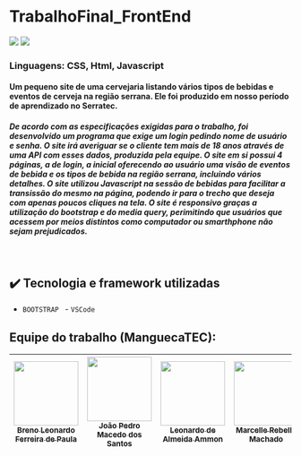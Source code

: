 # TrabalhoFinal_FrontEnd

<img src="https://img.shields.io/badge/Version-1.0.0-darkblue"/> <img src="https://img.shields.io/badge/Release%20Date-setember__30-darkviolet">
             
<h3> Linguagens: CSS, Html, Javascript </h3>
 
 <h4> Um pequeno site de uma cervejaria listando vários tipos de bebidas e eventos de cerveja na região serrana. Ele foi produzido em nosso período de aprendizado no Serratec. </h4>
<h5> De acordo com as especificações exigidas para o trabalho, foi desenvolvido um programa que exige um login pedindo nome de usuário e senha. O site irá averiguar se o cliente tem mais de 18 anos através de uma API com esses dados, produzida pela equipe. O site em si possui 4 páginas, a de login, a inicial oferecendo ao usuário uma visão de eventos de bebida e os tipos de bebida na região serrana, incluindo vários detalhes. O site utilizou Javascript na sessão de bebidas para facilitar a transissão do mesmo na página, podendo ir para o trecho que deseja com apenas poucos cliques na tela. O site é responsivo graças a utilização do bootstrap e do media query, perimitindo que usuários que acessem por meios distintos como computador ou smarthphone não sejam prejudicados. </h5>
<br>
              
 ## :heavy_check_mark: Tecnologia e framework utilizadas
- `BOOTSTRAP `  - `VSCode `

## Equipe do trabalho (ManguecaTEC):

| [<img src="https://avatars.githubusercontent.com/u/72474294?v=4" width=115><br><sub>Breno Leonardo Ferreira de Paula</sub>](https://github.com/BrenoLeonardo) |  [<img src="https://avatars.githubusercontent.com/u/110869919?v=4" width=115><br><sub>João Pedro Macedo dos Santos</sub>](https://github.com/JoaoPedroMS01) |  [<img src="https://avatars.githubusercontent.com/u/69130377?v=4" width=115><br><sub>Leonardo de Almeida Ammon</sub>](https://github.com/unamon) |  [<img src="https://avatars.githubusercontent.com/u/110869578?v=4" width=115><br><sub>Marcelle Rebello Machado</sub>](https://github.com/MarcelleMachado) |  [<img src="https://avatars.githubusercontent.com/u/110869577?v=4" width=115><br><sub>Paulo Gordon Petersen</sub>](https://github.com/PauloPetersen) | 
| :---: | :---: | :---: | :---: | :---: |
